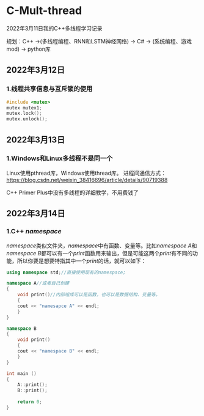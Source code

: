 # C-Mult-thread
2022年3月11日我的C++多线程学习记录

规划：C++ ->(多线程编程、RNN和LSTM神经网络) -> C# -> (系统编程、游戏mod) -> python库

## 2022年3月12日
### 1.线程共享信息与互斥锁的使用

```C++
#include <mutex>  
mutex mutex1;  
mutex.lock();  
mutex.unlock();
```

## 2022年3月13日
### 1.Windows和Linux多线程不是同一个
Linux使用pthread库，Windows使用thread库。
进程间通信方式：https://blog.csdn.net/weixin_38416696/article/details/90719388

C++ Primer Plus中没有多线程的详细教学，不用费钱了

## 2022年3月14日
### 1.C++ *namespace*
*namespace*类似文件夹，*namespace*中有函数、变量等。比如*namespace A*和*namespace B*都可以有一个*print*函数用来输出，但是可能这两个*print*有不同的功能，所以你要是想要特指其中一个*print*的话，就可以如下：

```C++
using namespace std;//直接使用现有的namespace;

namespace A//或者自己创建
{
	void print()//内部组成可以是函数，也可以是数据结构、变量等。
	{
	cout << "namesapce A" << endl;
	}
}

namespace B
{
	void print()
	{
	cout << "namespace B" << endl;
	}
}

int main ()
{
    A::print();
    B::print();
    
	return 0;
}
```

